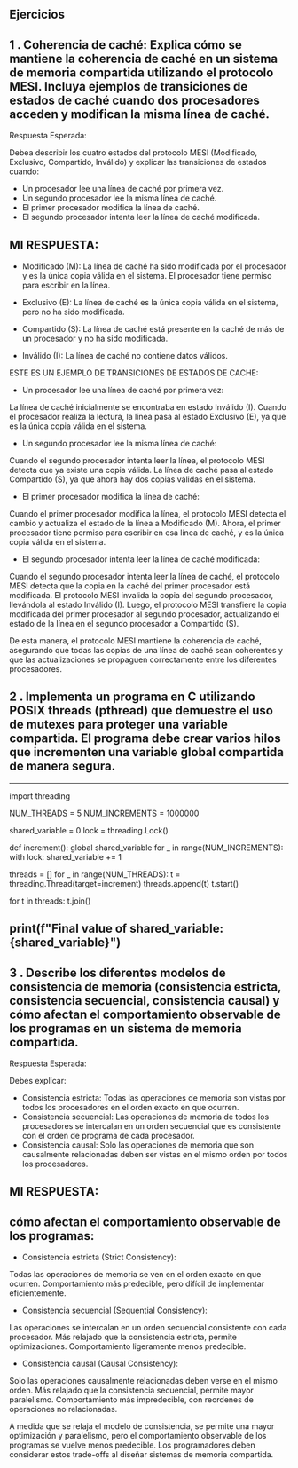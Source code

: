 ## Ejercicios
## 1 . Coherencia de caché: Explica cómo se mantiene la coherencia de caché en un sistema de memoria compartida utilizando el protocolo MESI. Incluya ejemplos de transiciones de estados de caché cuando dos procesadores acceden y modifican la misma línea de caché.

Respuesta Esperada:

Debea describir los cuatro estados del protocolo MESI (Modificado, Exclusivo, Compartido, Inválido) y explicar las transiciones de estados cuando:
- Un procesador lee una línea de caché por primera vez.
- Un segundo procesador lee la misma línea de caché.
- El primer procesador modifica la línea de caché.
- El segundo procesador intenta leer la línea de caché modificada.

## MI RESPUESTA:

- Modificado (M): La línea de caché ha sido modificada por el procesador y es la única copia válida en el sistema. El procesador tiene permiso para escribir en la línea.

- Exclusivo (E): La línea de caché es la única copia válida en el sistema, pero no ha sido modificada.

- Compartido (S): La línea de caché está presente en la caché de más de un procesador y no ha sido modificada.

- Inválido (I): La línea de caché no contiene datos válidos.

ESTE ES UN EJEMPLO DE TRANSICIONES DE ESTADOS DE CACHE:

- Un procesador lee una línea de caché por primera vez:

La línea de caché inicialmente se encontraba en estado Inválido (I).
Cuando el procesador realiza la lectura, la línea pasa al estado Exclusivo (E), ya que es la única copia válida en el sistema.

- Un segundo procesador lee la misma línea de caché:

Cuando el segundo procesador intenta leer la línea, el protocolo MESI detecta que ya existe una copia válida.
La línea de caché pasa al estado Compartido (S), ya que ahora hay dos copias válidas en el sistema.

- El primer procesador modifica la línea de caché:

Cuando el primer procesador modifica la línea, el protocolo MESI detecta el cambio y actualiza el estado de la línea a Modificado (M).
Ahora, el primer procesador tiene permiso para escribir en esa línea de caché, y es la única copia válida en el sistema.

- El segundo procesador intenta leer la línea de caché modificada:

Cuando el segundo procesador intenta leer la línea de caché, el protocolo MESI detecta que la copia en la caché del primer procesador está modificada.
El protocolo MESI invalida la copia del segundo procesador, llevándola al estado Inválido (I).
Luego, el protocolo MESI transfiere la copia modificada del primer procesador al segundo procesador, actualizando el estado de la línea en el segundo procesador a Compartido (S).

De esta manera, el protocolo MESI mantiene la coherencia de caché, asegurando que todas las copias de una línea de caché sean coherentes y que las actualizaciones se propaguen correctamente entre los diferentes procesadores.

## 2 . Implementa un programa en C utilizando POSIX threads (pthread) que demuestre el uso de mutexes para proteger una variable compartida. El programa debe crear varios hilos que incrementen una variable global compartida de manera segura.
------------------------
import threading

NUM_THREADS = 5
NUM_INCREMENTS = 1000000

shared_variable = 0
lock = threading.Lock()

def increment():
    global shared_variable
    for _ in range(NUM_INCREMENTS):
        with lock:
            shared_variable += 1

threads = []
for _ in range(NUM_THREADS):
    t = threading.Thread(target=increment)
    threads.append(t)
    t.start()

for t in threads:
    t.join()

print(f"Final value of shared_variable: {shared_variable}")
-------------------------------------
## 3 . Describe los diferentes modelos de consistencia de memoria (consistencia estricta, consistencia secuencial, consistencia causal) y cómo afectan el comportamiento observable de los programas en un sistema de memoria compartida.

Respuesta Esperada:

Debes explicar:

- Consistencia estricta: Todas las operaciones de memoria son vistas por todos los procesadores en el orden exacto en que ocurren.
- Consistencia secuencial: Las operaciones de memoria de todos los procesadores se intercalan en un orden secuencial que es consistente con el orden de programa de cada procesador.
- Consistencia causal: Solo las operaciones de memoria que son causalmente relacionadas deben ser vistas en el mismo orden por todos los procesadores.
## MI RESPUESTA:
## cómo afectan el comportamiento observable de los programas:

- Consistencia estricta (Strict Consistency):

Todas las operaciones de memoria se ven en el orden exacto en que ocurren.
Comportamiento más predecible, pero difícil de implementar eficientemente.

- Consistencia secuencial (Sequential Consistency):

Las operaciones se intercalan en un orden secuencial consistente con cada procesador.
Más relajado que la consistencia estricta, permite optimizaciones.
Comportamiento ligeramente menos predecible.

- Consistencia causal (Causal Consistency):

Solo las operaciones causalmente relacionadas deben verse en el mismo orden.
Más relajado que la consistencia secuencial, permite mayor paralelismo.
Comportamiento más impredecible, con reordenes de operaciones no relacionadas.

A medida que se relaja el modelo de consistencia, se permite una mayor optimización y paralelismo, pero el comportamiento observable de los programas se vuelve menos predecible. Los programadores deben considerar estos trade-offs al diseñar sistemas de memoria compartida.



